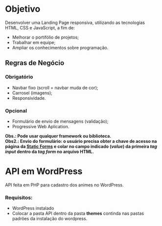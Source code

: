 # Objetivo
Desenvolver uma Landing Page responsiva, utilizando as tecnologias HTML, CSS e JavaScript, a fim de: 
- Melhorar o portifólio de projetos;
- Trabalhar em equipe;
- Ampliar os conhecimentos sobre programação.  

## Regras de Negócio
### Obrigatório
- Navbar fixo (scroll = navbar muda de cor);
- Carrosel (imagens);
- Responsividade.

### Opcional
- Formulário de envio de mensagens (validação);
- Progressive Web Aplication.

**Obs.: Pode usar qualquer framework ou biblioteca.**<br>
**Obs2.: Envio do formulário: o usuário precisa obter a chave de acesso na página da [Static Forms](https://www.staticforms.xyz/) e colar no campo indicado (*value*) da primeira *tag input* dentro da *tag form* no arquivo HTML.**

# API em WordPress
API feita em PHP para cadastro dos animes no WordPress.

### Requisitos:
- WordPress instalado
- Colocar a pasta API dentro da pasta **themes** continda nas pastas padrões da instalação do wordpress.
